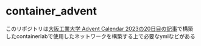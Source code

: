 # container_advent
このリポジトリは[大阪工業大学 Advent Calendar 2023の20日目の記事](https://adventar.org/calendars/9108)で構築したcontainerlabで使用したネットワークを構築する上で必要なymlなどがある  